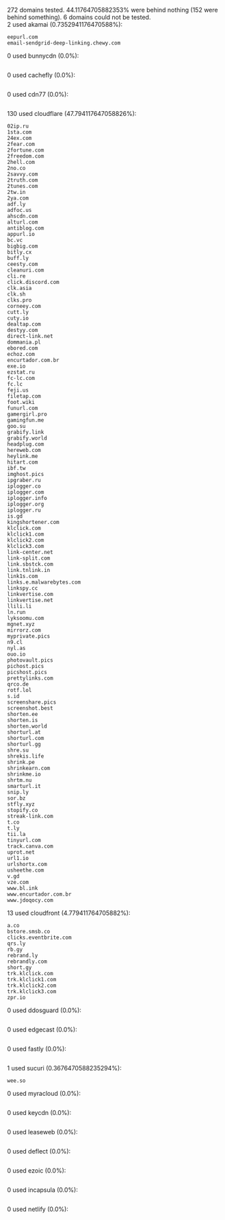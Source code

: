 272 domains tested. 44.11764705882353% were behind nothing (152 were behind something). 6 domains could not be tested.<br>
2 used akamai (0.7352941176470588%):
```
eepurl.com
email-sendgrid-deep-linking.chewy.com
```

0 used bunnycdn (0.0%):
```

```

0 used cachefly (0.0%):
```

```

0 used cdn77 (0.0%):
```

```

130 used cloudflare (47.794117647058826%):
```
02ip.ru
1sta.com
24ex.com
2fear.com
2fortune.com
2freedom.com
2hell.com
2no.co
2savvy.com
2truth.com
2tunes.com
2tw.in
2ya.com
adf.ly
adfoc.us
ahscdn.com
alturl.com
antiblog.com
appurl.io
bc.vc
bigbig.com
bitly.cx
buff.ly
ceesty.com
cleanuri.com
cli.re
click.discord.com
clk.asia
clk.sh
clks.pro
corneey.com
cutt.ly
cuty.io
dealtap.com
destyy.com
direct-link.net
dommania.pl
ebored.com
echoz.com
encurtador.com.br
exe.io
ezstat.ru
fc-lc.com
fc.lc
feji.us
filetap.com
foot.wiki
funurl.com
gamergirl.pro
gamingfun.me
goo.su
grabify.link
grabify.world
headplug.com
hereweb.com
heylink.me
hitart.com
ibf.tw
imghost.pics
ipgraber.ru
iplogger.co
iplogger.com
iplogger.info
iplogger.org
iplogger.ru
is.gd
kingshortener.com
klclick.com
klclick1.com
klclick2.com
klclick3.com
link-center.net
link-split.com
link.sbstck.com
link.tnlink.in
link1s.com
links.e.malwarebytes.com
linkspy.cc
linkvertise.com
linkvertise.net
llili.li
ln.run
lyksoomu.com
mgnet.xyz
mirrorz.com
myprivate.pics
n9.cl
nyl.as
ouo.io
photovault.pics
pichost.pics
picshost.pics
prettylinks.com
qrco.de
rotf.lol
s.id
screenshare.pics
screenshot.best
shorten.ee
shorten.is
shorten.world
shorturl.at
shorturl.com
shorturl.gg
shre.su
shrekis.life
shrink.pe
shrinkearn.com
shrinkme.io
shrtm.nu
smarturl.it
snip.ly
sor.bz
stfly.xyz
stopify.co
streak-link.com
t.co
t.ly
tii.la
tinyurl.com
track.canva.com
uprot.net
url1.io
urlshortx.com
usheethe.com
v.gd
vze.com
www.bl.ink
www.encurtador.com.br
www.jdoqocy.com
```

13 used cloudfront (4.779411764705882%):
```
a.co
bstore.smsb.co
clicks.eventbrite.com
qrs.ly
rb.gy
rebrand.ly
rebrandly.com
short.gy
trk.klclick.com
trk.klclick1.com
trk.klclick2.com
trk.klclick3.com
zpr.io
```

0 used ddosguard (0.0%):
```

```

0 used edgecast (0.0%):
```

```

0 used fastly (0.0%):
```

```

1 used sucuri (0.3676470588235294%):
```
wee.so
```

0 used myracloud (0.0%):
```

```

0 used keycdn (0.0%):
```

```

0 used leaseweb (0.0%):
```

```

0 used deflect (0.0%):
```

```

0 used ezoic (0.0%):
```

```

0 used incapsula (0.0%):
```

```

0 used netlify (0.0%):
```

```
